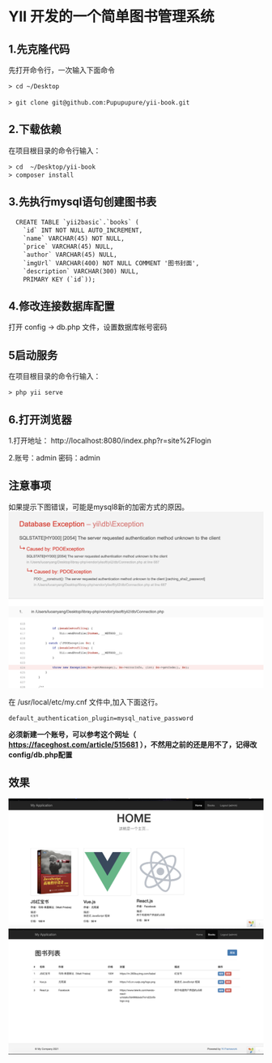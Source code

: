 # **YII 开发的一个简单图书管理系统** 

## **1.先克隆代码**
先打开命令行，一次输入下面命令
```
> cd ~/Desktop

> git clone git@github.com:Pupupupure/yii-book.git

```

## **2.下载依赖**
在项目根目录的命令行输入：
```
> cd  ~/Desktop/yii-book
> composer install

```

## **3.先执行mysql语句创建图书表**
```
  CREATE TABLE `yii2basic`.`books` (
    `id` INT NOT NULL AUTO_INCREMENT,
    `name` VARCHAR(45) NOT NULL,
    `price` VARCHAR(45) NULL,
    `author` VARCHAR(45) NULL,
    `imgUrl` VARCHAR(400) NOT NULL COMMENT '图书封面',
    `description` VARCHAR(300) NULL,
    PRIMARY KEY (`id`));
```
## **4.修改连接数据库配置**
打开 config -> db.php 文件，设置数据库帐号密码


## **5启动服务**
在项目根目录的命令行输入：
```
> php yii serve
```

## **6.打开浏览器**
1.打开地址： http://localhost:8080/index.php?r=site%2Flogin

2.账号：admin  密码：admin


## 注意事项
如果提示下图错误，可能是mysql8新的加密方式的原因。
![连接数据库错误](mysql-err.png)

在 /usr/local/etc/my.cnf 文件中,加入下面这行。
```
default_authentication_plugin=mysql_native_password
```

**必须新建一个账号，可以参考这个网址（ https://faceghost.com/article/515681 ），不然用之前的还是用不了，记得改 config/db.php配置**



## 效果
![主页](demo1.png)
![管理](demo2.png)